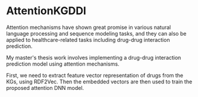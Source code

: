 # AttentionKGDDI

Attention mechanisms have shown great promise in various natural language processing and sequence modeling tasks, and they can also be applied to healthcare-related tasks including drug-drug interaction prediction.

My master's thesis work involves implementing a drug-drug interaction prediction model using attention mechanisms.

First, we need to  extract feature vector representation of drugs from the KGs, using RDF2Vec. Then the embedded vectors are then used to train the proposed attention DNN model.


